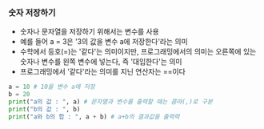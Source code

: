 ### 숫자 저장하기
- 숫자나 문자열을 저장하기 위해서는 변수를 사용
- 예를 들어 a = 3은 '3의 값을 변수 a에 저장한다'라는 의미
- 수학에서 등호(=)는 '같다'는 의미이지만, 프로그래밍에서의 의미는 오른쪽에 있는 숫자나 변수를 왼쪽 변수에 넣는다, 즉 '대입한다'는 의미
- 프로그래밍에서 '같다'라는 의미를 지닌 연산자는 ==이다
```py
a = 10 # 10을 변수 a에 저장
b = 20
print("a의 값 : ", a) # 문자열과 변수를 출력할 때는 콤마(,)로 구분
print("b의 값 : ", b)
print("a와 b의 합 : ", a + b) # a+b의 결과값을 출력력
```